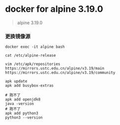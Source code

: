 # docker for alpine 3.19.0
> alpine 3.19.0

### 更换镜像源
```shell
docker exec -it alpine bash

cat /etc/alpine-release

vim /etc/apk/repositories
https://mirrors.ustc.edu.cn/alpine/v3.19/main
https://mirrors.ustc.edu.cn/alpine/v3.19/community

apk update
apk add busybox-extras

# 跑不了
apk add openjdk8
java -version
# 跑不了
apk add python3
python3 --version

```

